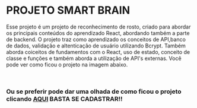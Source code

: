 # PROJETO SMART BRAIN

Esse projeto é um projeto de reconhecimento de rosto, criado para abordar os principais conteúdos 
do aprendizado React, abordando também a parte de backend. O projeto traz como aprendizado os conceitos de API,banco de dados, validação e altenticação de usuário utilizando Bcrypt. Também aborda coiceitos de fundamentos com o React, uso de estado, conceito de classe e funções e também aborda a utilização de API's externas. Você pode ver como ficou o projeto na imagem abaixo.   

<img scr="">
<img scr="">
<img scr="">

### Ou se preferir pode dar uma olhada de como ficou o projeto clicando <a href="">AQUI</a> BASTA SE CADASTRAR!!


